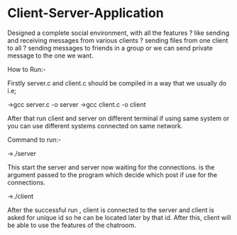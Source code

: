 # Client-Server-Application

Designed a complete social environment, with all the features 
? like sending and receiving messages from various clients
? sending files from one client to all
? sending messages to friends in a group or we can send 
private message to the one we want.


How to Run:-

Firstly server.c and client.c should be compiled in a way that we 
usually do i.e;

->gcc server.c -o server
->gcc client.c -o client

After that run client and server on different terminal if using same
system or you can use different systems connected on same 
network.

Command to run:-

->./server <port number> 

This start the server and server now waiting for the 
connections.
<port number> is the argument passed to the program 
which decide which post if use for the connections.



->./client <ip address><port number>

After the successful run , client is connected to the server 
and client is asked for unique id so he can be located later 
by that id. After this, client will be able to use the features 
of the chatroom.